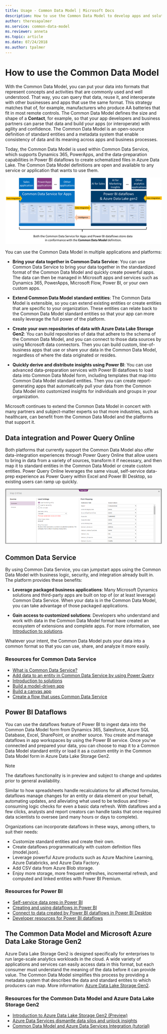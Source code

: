 ```yaml
---
title: Usage - Common Data Model | Microsoft Docs
description: How to use the Common Data Model to develop apps and solutions.
author: theresapalmer
ms.service: common-data-model
ms.reviewer: anneta
ms.topic: article
ms.date: 07/24/2018
ms.author: tpalmer
---
```


# How to use the Common Data Model

With the Common Data Model, you can put your data into formats that represent concepts and activities that are commonly used and well understood. That way, you can query that data, reuse it, and interoperate with other businesses and apps that use the same format. This strategy matches that of, for example, manufacturers who produce AA batteries that fit in most remote controls. The Common Data Model defines the size and shape of a **Contact**, for example, so that your app developers and business partners can parse that data and build your apps (or interoperate) with agility and confidence. The Common Data Model is an open-source definition of standard entities and a metadata system that enable consistency of data and its meaning across apps and business processes.

Today, the Common Data Model is used within Common Data Service, which supports Dynamics 365, PowerApps, and the data-preparation capabilities in Power BI dataflows to create schematized files in Azure Data Lake. The Common Data Model definitions are open and available to any service or application that wants to use them.

![Common Data Model with Common Data Service](media/cdm-with-cds.png "Common Data Model with Common Data Service")

You can use the Common Data Model in multiple applications and platforms:

- **Bring your data together in Common Data Service**: You can use Common Data Service to bring your data together in the standardized format of the Common Data Model and quickly create powerful apps. The data can then be managed in Microsoft apps and services such as Dynamics 365, PowerApps, Microsoft Flow, Power BI, or your own custom apps.

- **Extend Common Data Model standard entities**: The Common Data Model is extensible, so you can extend existing entities or create entities that are specific to your organization. These entities can relate back to the Common Data Model standard entities so that your app can more easily leverage the full power of the platform.

- **Create your own repositories of data with Azure Data Lake Storage Gen2**: You can build repositories of data that adhere to the schema of the Common Data Model, and you can connect to those data sources by using Microsoft data connectors. Then you can build custom, line-of-business apps that use or share your data in the Common Data Model, regardless of where the data originated or resides.

- **Quickly derive and distribute insights using Power BI**: You can use advanced data-preparation services with Power BI dataflows to load data into Common Data Model form, including templates that map into Common Data Model standard entities. Then you can create report-generating apps that automatically pull your data from the Common Data Model into customized insights for individuals and groups in your organization.

Microsoft continues to extend the Common Data Model in concert with many partners and subject-matter experts so that more industries, such as healthcare, can benefit from the Common Data Model and the platforms that support it.

## Data integration and Power Query Online

Both platforms that currently support the Common Data Model also offer data-integration experiences through Power Query Online that allow users to bring in data from a variety of sources, transform it if necessary, and then map it to standard entities in the Common Data Model or create custom entities. Power Query Online leverages the same visual, self-service data-prep experience as Power Query within Excel and Power BI Desktop, so existing users can ramp up quickly.

![Map data with entities in the Common Data Model](media/cdm-map-entities.png "Map data with entities in CDM")

## Common Data Service

By using Common Data Service, you can jumpstart apps using the Common Data Model with business logic, security, and integration already built in. The platform provides these benefits:

- **Leverage packaged business applications**: Many Microsoft Dynamics solutions and third-party apps are built on top of (or at least leverage) Common Data Service. When your data is in the Common Data Model, you can take advantage of those packaged applications.

- **Gain access to customized solutions**: Developers who understand and work with data in the Common Data Model format have created an ecosystem of extensions and complete apps. For more information, see [Introduction to solutions](https://docs.microsoft.com/powerapps/developer/common-data-service/introduction-solutions).

Whatever your intent, the Common Data Model puts your data into a common format so that you can use, share, and analyze it more easily.

### Resources for Common Data Service

- [What is Common Data Service?](https://docs.microsoft.com/powerapps/maker/common-data-service/data-platform-intro)
- [Add data to an entity in Common Data Service by using Power Query](https://docs.microsoft.com/powerapps/maker/common-data-service/data-platform-cds-newentity-pq)
- [Introduction to solutions](https://docs.microsoft.com/powerapps/developer/common-data-service/introduction-solutions)
- [Build a model-driven app](https://docs.microsoft.com/powerapps/maker/model-driven-apps/model-driven-app-overview)
- [Build a canvas app](https://docs.microsoft.com/powerapps/maker/canvas-apps/getting-started)
- [Create a flow that uses Common Data Service](https://docs.microsoft.com/flow/common-data-model-intro)

## Power BI Dataflows

You can use the dataflows feature of Power BI to ingest data into the Common Data Model form from Dynamics 365, Salesforce, Azure SQL Database, Excel, SharePoint, or another source. You create and manage dataflows in app workspaces by using the Power BI service. Once you've connected and prepared your data, you can choose to map it to a Common Data Model standard entity or load it as a custom entity in the Common Data Model form in Azure Data Lake Storage Gen2.

> [!NOTE]
> The dataflows functionality is in preview and subject to change and updates prior to general availability.

Similar to how spreadsheets handle recalculations for all affected formulas, dataflows manage changes for an entity or data element on your behalf, automating updates, and alleviating what used to be tedious and time-consuming logic checks for even a basic data refresh. With dataflows and a few clicks, analysts and report creators can handle tasks that once required data scientists to oversee (and many hours or days to complete).

Organizations can incorporate dataflows in these ways, among others, to suit their needs:

- Customize standard entities and create their own.
- Create dataflows programmatically with custom definition files (model.json).
- Leverage powerful Azure products such as Azure Machine Learning, Azure Databricks, and Azure Data Factory.
- Add CSV data from Azure Blob storage.
- Enjoy more storage, more frequent refreshes, incremental refresh, and computed and linked entities with Power BI Premium.

### Resources for Power BI

- [Self-service data prep in Power BI](https://docs.microsoft.com/power-bi/service-dataflows-overview)
- [Creating and using dataflows in Power BI](https://docs.microsoft.com/power-bi/service-dataflows-create-use)
- [Connect to data created by Power BI dataflows in Power BI Desktop](https://docs.microsoft.com/power-bi/desktop-connect-dataflows)
- [Developer resources for Power BI dataflows](https://docs.microsoft.com/power-bi/service-dataflows-developer-resources)

## The Common Data Model and Microsoft Azure Data Lake Storage Gen2

Azure Data Lake Storage Gen2 is designed specifically for enterprises to run large-scale analytics workloads in the cloud. A wide variety of applications and services can easily access data in this format, but each consumer must understand the meaning of the data before it can provide value. The Common Data Model simplifies this process by providing a metadata system that describes the data and standard entites to which producers can map. More information: [Azure Data Lake Storage Gen2](data-lake.md).

### Resources for the Common Data Model and Azure Data Lake Storage Gen2

- [Introduction to Azure Data Lake Storage Gen2 (Preview)](https://docs.microsoft.com/azure/storage/blobs/data-lake-storage-introduction)
- [Azure Data Services dismantle data silos and unlock insights](https://aka.ms/cdmadsblog)
- [Common Data Model and Azure Data Services Integration (tutorial)](https://github.com/Azure-Samples/cdm-azure-data-services-integration/blob/master/Tutorial/CDM-Azure-Data-Services-Integration-Tutorial.md)
